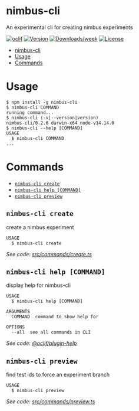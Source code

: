 # nimbus-cli

An experimental cli for creating nimbus experiments

[![oclif](https://img.shields.io/badge/cli-oclif-brightgreen.svg)](https://oclif.io)
[![Version](https://img.shields.io/npm/v/nimbus-cli.svg)](https://npmjs.org/package/nimbus-cli)
[![Downloads/week](https://img.shields.io/npm/dw/nimbus-cli.svg)](https://npmjs.org/package/nimbus-cli)
[![License](https://img.shields.io/npm/l/nimbus-cli.svg)](https://github.com/k88hudson/nimbus-cli/blob/master/package.json)

<!-- toc -->
* [nimbus-cli](#nimbus-cli)
* [Usage](#usage)
* [Commands](#commands)
<!-- tocstop -->

# Usage

<!-- usage -->
```sh-session
$ npm install -g nimbus-cli
$ nimbus-cli COMMAND
running command...
$ nimbus-cli (-v|--version|version)
nimbus-cli/0.2.6 darwin-x64 node-v14.14.0
$ nimbus-cli --help [COMMAND]
USAGE
  $ nimbus-cli COMMAND
...
```
<!-- usagestop -->

# Commands

<!-- commands -->
* [`nimbus-cli create`](#nimbus-cli-create)
* [`nimbus-cli help [COMMAND]`](#nimbus-cli-help-command)
* [`nimbus-cli preview`](#nimbus-cli-preview)

## `nimbus-cli create`

create a nimbus experiment

```
USAGE
  $ nimbus-cli create
```

_See code: [src/commands/create.ts](https://github.com/k88hudson/nimbus-cli/blob/v0.2.6/src/commands/create.ts)_

## `nimbus-cli help [COMMAND]`

display help for nimbus-cli

```
USAGE
  $ nimbus-cli help [COMMAND]

ARGUMENTS
  COMMAND  command to show help for

OPTIONS
  --all  see all commands in CLI
```

_See code: [@oclif/plugin-help](https://github.com/oclif/plugin-help/blob/v3.2.0/src/commands/help.ts)_

## `nimbus-cli preview`

find test ids to force an experiment branch

```
USAGE
  $ nimbus-cli preview
```

_See code: [src/commands/preview.ts](https://github.com/k88hudson/nimbus-cli/blob/v0.2.6/src/commands/preview.ts)_
<!-- commandsstop -->
